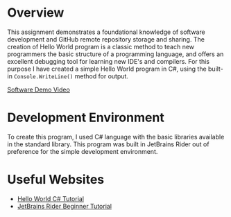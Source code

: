 # Overview
This assignment demonstrates a foundational knowledge of software development and GitHub remote repository storage and sharing.
The creation of Hello World program is a classic method to teach new programmers the basic structure of a programming language,
and offers an excellent debugging tool for learning new IDE's and compilers. For this purpose I have created a simple
Hello World program in C#, using the built-in `Console.WriteLine()` method for output.

[Software Demo Video](http://youtube.link.goes.here)

# Development Environment

To create this program, I used C# language with the basic libraries available in the standard library. This program was built
in JetBrains Rider out of preference for the simple development environment.

# Useful Websites

* [Hello World C# Tutorial](https://learn.microsoft.com/en-us/dotnet/csharp/tour-of-csharp/tutorials/hello-world)
* [JetBrains Rider Beginner Tutorial](https://www.jetbrains.com/help/rider/Introduction.html)
